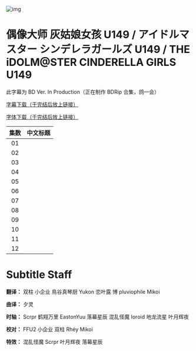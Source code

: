 ![img](https://p.inari.site/kitauji/202305/16/U149EP6.jpg)

# 偶像大师 灰姑娘女孩 U149 / アイドルマスター シンデレラガールズ U149 / THE iDOLM@STER CINDERELLA GIRLS U149

此字幕为 BD Ver. In Production（正在制作 BDRip 合集，鸽一会）

[字幕下载（于完结后放上链接）]()

[字体下载（于完结后放上链接）]()

|集数|中文标题|
|:-:|:-:|
|01||
|02||
|03||
|04||
|05||
|06||
|07||
|08||
|09||
|10||
|11||
|12||

# Subtitle Staff

**翻译：** 双柱  小企业  鳥谷真琴厨  Yukon  恋叶露  博  pluviophile  Mikoi

**曲译：** 夕灵

**时轴：** Scrpr  鹤翔万里  EastonYuu  落幕星辰  混乱怪魔  Ioroid  地龙流星  叶月辉夜

**校对：** FFU2  小企业  双柱  Rhéy  Mikoi

**特效：** 混乱怪魔  Scrpr  叶月辉夜  落幕星辰